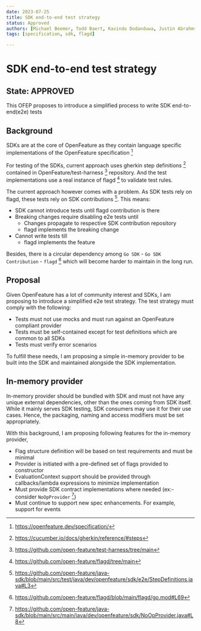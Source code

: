 ```yaml
---
date: 2023-07-25
title: SDK end-to-end test strategy
status: Approved
authors: [Michael Beemer, Todd Baert, Kavindu Dodanduwa, Justin Abrahms]
tags: [specification, sdk, flagd]

---
```

# SDK end-to-end test strategy

## State: APPROVED

This OFEP proposes to introduce a simplified process to write SDK end-to-end(e2e) tests

## Background

SDKs are at the core of OpenFeature as they contain language specific implementations of the OpenFeature specification [^1]

For testing of the SDKs, current approach uses gherkin step definitions [^2] contained in OpenFeature/test-harness [^3] repository.
And the test implementations use a real instance of flagd [^4] to validate test rules.

The current approach however comes with a problem. As SDK tests rely on flagd, these tests rely on SDK contributions [^5].
This means:

- SDK cannot introduce tests until flagd contribution is there
- Breaking changes require disabling e2e tests until
  - Changes propagate to respective SDK contribution repository
  - flagd implements the breaking change
- Cannot write tests till
  - flagd implements the feature

Besides, there is a circular dependency among `Go SDK` - `Go SDK Contribution` - `flagd` [^6] which will become harder to maintain in the long run.

## Proposal

Given OpenFeature has a lot of community interest and SDKs, I am proposing to introduce a simplified e2e test strategy.
The test strategy must comply with the following:

- Tests must not use mocks and must run against an OpenFeature compliant provider
- Tests must be self-contained except for test definitions which are common to all SDKs
- Tests must verify error scenarios 

To fulfill these needs, I am proposing a simple in-memory provider to be built into the SDK and maintained alongside the SDK implementation. 

## In-memory provider

In-memory provider should be bundled with SDK and must not have any unique external dependencies, other than the ones coming from SDK itself. 
While it mainly serves SDK testing, SDK consumers may use it for their use cases. Hence, the packaging, naming and access modifiers must be set appropriately.

With this background, I am proposing following features for the in-memory provider,

- Flag structure definition will be based on test requirements and must be minimal
- Provider is initiated with a pre-defined set of flags provided to constructor
- EvaluationContext support should be provided through callbacks/lambda expressions to minimize implementation
- Must provide SDK contract implementations where needed (ex:- consider `NoOpProvider` [^7])
- Must continue to support new spec enhancements. For example, support for events

[^1]: https://openfeature.dev/specification/
[^2]: https://cucumber.io/docs/gherkin/reference/#steps
[^3]: https://github.com/open-feature/test-harness/tree/main
[^4]: https://github.com/open-feature/flagd/tree/main 
[^5]: https://github.com/open-feature/java-sdk/blob/main/src/test/java/dev/openfeature/sdk/e2e/StepDefinitions.java#L3
[^6]: https://github.com/open-feature/flagd/blob/main/flagd/go.mod#L69
[^7]: https://github.com/open-feature/java-sdk/blob/main/src/main/java/dev/openfeature/sdk/NoOpProvider.java#L8
